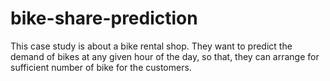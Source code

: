 # bike-share-prediction
This case study is about a bike rental shop. They want to predict the demand of bikes at any given hour of the day, so that, they can arrange for sufficient number of bike for the customers.
